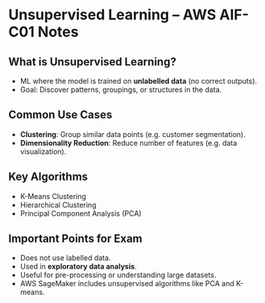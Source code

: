 # Unsupervised Learning – AWS AIF-C01 Notes

## What is Unsupervised Learning?
- ML where the model is trained on **unlabelled data** (no correct outputs).
- Goal: Discover patterns, groupings, or structures in the data.

## Common Use Cases
- **Clustering**: Group similar data points (e.g. customer segmentation).
- **Dimensionality Reduction**: Reduce number of features (e.g. data visualization).

## Key Algorithms
- K-Means Clustering
- Hierarchical Clustering
- Principal Component Analysis (PCA)

## Important Points for Exam
- Does not use labelled data.
- Used in **exploratory data analysis**.
- Useful for pre-processing or understanding large datasets.
- AWS SageMaker includes unsupervised algorithms like PCA and K-means.
